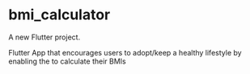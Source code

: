 # bmi_calculator

A new Flutter project.

Flutter App that encourages users to adopt/keep a healthy lifestyle by enabling the to calculate their BMIs
